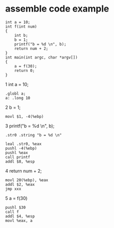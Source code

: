 # assemble code example
```
int a = 10;
int f(int num)
{
    int b;
    b = 1;
    printf("b = %d \n", b);
    return num + 2;
}
int main(int argc, char *argv[])
{
    a = f(30);
    return 0;
}
```
1 int a = 10;
```
.globl a;
a: .long 10
```
2 b = 1;
```
movl $1, -4(%ebp)
```
3 printf("b = %d \n", b);
```
.str0 .string "b = %d \n"

leal .str0, %eax
pushl -4(%ebp)
pushl %eax
call printf
addl $8, %esp
```
4 return num + 2;
```
movl 20(%ebp), %eax
addl $2, %eax
jmp xxx
```
5 a = f(30)
```
pushl $30
call f
addl $4, %esp
movl %eax, a
```
